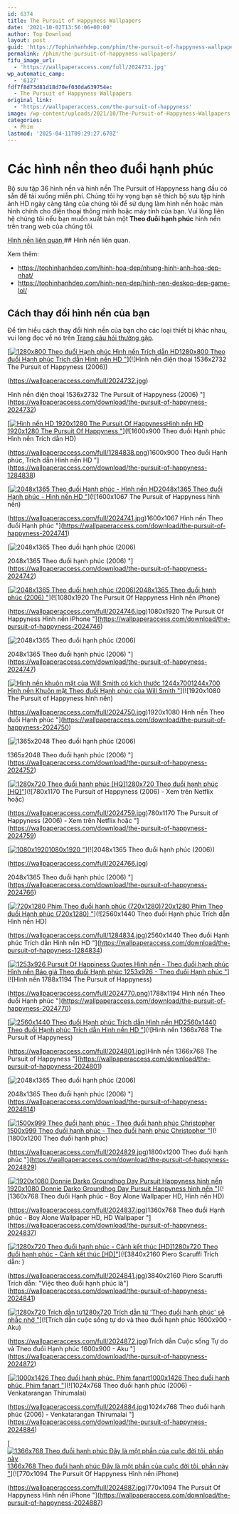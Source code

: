 ```yaml
---
id: 6374
title: The Pursuit of Happyness Wallpapers
date: '2021-10-02T13:56:06+00:00'
author: Top Download
layout: post
guid: 'https://Tophinhanhdep.com/phim/the-pursuit-of-happyness-wallpapers/'
permalink: /phim/the-pursuit-of-happyness-wallpapers/
fifu_image_url:
  - 'https://wallpaperaccess.com/full/2024731.jpg'
wp_automatic_camp:
  - '6127'
fdf7f8d73d81d18d70ef030da639754e:
  - The Pursuit of Happyness Wallpapers
original_link:
  - 'https://wallpaperaccess.com/the-pursuit-of-happyness'
image: /wp-content/uploads/2021/10/The-Pursuit-of-Happyness-Wallpapers.jpg
categories:
  - Phim
lastmod: '2025-04-11T09:29:27.678Z'
---
```

# Các hình nền theo đuổi hạnh phúc

Bộ sưu tập 36 hình nền và hình nền The Pursuit of Happyness hàng đầu có sẵn để tải xuống miễn phí. Chúng tôi hy vọng bạn sẽ thích bộ sưu tập hình ảnh HD ngày càng tăng của chúng tôi để sử dụng làm hình nền hoặc màn hình chính cho điện thoại thông minh hoặc máy tính của bạn. Vui lòng liên hệ chúng tôi nếu bạn muốn xuất bản một **Theo đuổi hạnh phúc** hình nền trên trang web của chúng tôi.

[Hình nền liên quan ](#related) ## Hình nền liên quan.

   
 Xem thêm:

   
- <https://tophinhanhdep.com/hinh-hoa-dep/nhung-hinh-anh-hoa-dep-nhat/>
- <https://tophinhanhdep.com/hinh-nen-dep/hinh-nen-deskop-dep-game-lol/>

## Cách thay đổi hình nền của bạn

Để tìm hiểu cách thay đổi hình nền của bạn cho các loại thiết bị khác nhau, vui lòng đọc về nó trên [Trang câu hỏi thường gặp](https://tophinhanhdep.com/faq/).

  
[[![1280x800 Theo đuổi Hạnh phúc Hình nền Trích dẫn HD](https://wallpaperaccess.com/full/2024731.jpg)1280x800 Theo đuổi Hạnh phúc Trích dẫn Hình nền HD "](https://wallpaperaccess.com/download/the-pursuit-of-happyness-2024731)](![Hình nền điện thoại 1536x2732 The Pursuit of Happyness (2006))

(https://wallpaperaccess.com/full/2024732.jpg)

Hình nền điện thoại 1536x2732 The Pursuit of Happyness (2006) "](https://wallpaperaccess.com/download/the-pursuit-of-happyness-2024732)

[[![Hình nền HD 1920x1280 The Pursuit Of Happyness](https://wallpaperaccess.com/full/2024737.jpg)Hình nền HD 1920x1280 The Pursuit Of Happyness "](https://wallpaperaccess.com/download/the-pursuit-of-happyness-2024737)](![1600x900 Theo đuổi Hạnh phúc Hình nền Trích dẫn HD)

(https://wallpaperaccess.com/full/1284838.png)1600x900 Theo đuổi Hạnh phúc, Trích dẫn Hình nền HD "](https://wallpaperaccess.com/download/the-pursuit-of-happyness-1284838)

[[![2048x1365 Theo đuổi Hạnh phúc - Hình nền HD](https://wallpaperaccess.com/full/2024739.jpg)2048x1365 Theo đuổi Hạnh phúc - Hình nền HD "](https://wallpaperaccess.com/download/the-pursuit-of-happyness-2024739)](![1600x1067 The Pursuit of Happyness hình nền)

(https://wallpaperaccess.com/full/2024741.jpg)1600x1067 Hình nền Theo đuổi Hạnh phúc "](https://wallpaperaccess.com/download/the-pursuit-of-happyness-2024741)

[![2048x1365 Theo đuổi hạnh phúc (2006)](https://wallpaperaccess.com/full/2024742.jpg)

2048x1365 Theo đuổi hạnh phúc (2006) "](https://wallpaperaccess.com/download/the-pursuit-of-happyness-2024742)

[[![2048x1365 Theo đuổi hạnh phúc (2006)](https://wallpaperaccess.com/full/2024744.jpg)2048x1365 Theo đuổi hạnh phúc (2006) "](https://wallpaperaccess.com/download/the-pursuit-of-happyness-2024744)](![1080x1920 The Pursuit Of Happyness Hình nền iPhone)

(https://wallpaperaccess.com/full/2024746.jpg)1080x1920 The Pursuit Of Happyness Hình nền iPhone "](https://wallpaperaccess.com/download/the-pursuit-of-happyness-2024746)

[![2048x1365 Theo đuổi hạnh phúc (2006)](https://wallpaperaccess.com/full/2024747.jpg)

2048x1365 Theo đuổi hạnh phúc (2006) "](https://wallpaperaccess.com/download/the-pursuit-of-happyness-2024747)

[[![Hình nền khuôn mặt của Will Smith có kích thước 1244x700](https://wallpaperaccess.com/full/2024748.jpg)1244x700 Hình nền Khuôn mặt Theo đuổi Hạnh phúc của Will Smith "](https://wallpaperaccess.com/download/the-pursuit-of-happyness-2024748)](![1920x1080 The Pursuit of Happyness hình nền)

(https://wallpaperaccess.com/full/2024750.jpg)1920x1080 Hình nền Theo đuổi Hạnh phúc "](https://wallpaperaccess.com/download/the-pursuit-of-happyness-2024750)

[![1365x2048 Theo đuổi hạnh phúc (2006)](https://wallpaperaccess.com/full/2024752.jpg)

1365x2048 Theo đuổi hạnh phúc (2006) "](https://wallpaperaccess.com/download/the-pursuit-of-happyness-2024752)

[[![1280x720 Theo đuổi hạnh phúc [HQ]](https://wallpaperaccess.com/full/2024757.jpg)1280x720 Theo đuổi hạnh phúc \[HQ\]"](https://wallpaperaccess.com/download/the-pursuit-of-happyness-2024757)](![780x1170 The Pursuit of Happyness (2006) - Xem trên Netflix hoặc)

(https://wallpaperaccess.com/full/2024759.jpg)780x1170 The Pursuit of Happyness (2006) - Xem trên Netflix hoặc "](https://wallpaperaccess.com/download/the-pursuit-of-happyness-2024759)

[[![1080x1920 ](https://wallpaperaccess.com/full/2024764.jpg)1080x1920 "](https://wallpaperaccess.com/download/the-pursuit-of-happyness-2024764)](![2048x1365 Theo đuổi hạnh phúc (2006))

(https://wallpaperaccess.com/full/2024766.jpg)

2048x1365 Theo đuổi hạnh phúc (2006) "](https://wallpaperaccess.com/download/the-pursuit-of-happyness-2024766)

[[![720x1280 Phim Theo đuổi hạnh phúc (720x1280)](https://wallpaperaccess.com/full/2024767.jpg)720x1280 Phim Theo đuổi Hạnh phúc (720x1280) "](https://wallpaperaccess.com/download/the-pursuit-of-happyness-2024767)](![2560x1440 Theo đuổi Hạnh phúc Trích dẫn Hình nền HD)

(https://wallpaperaccess.com/full/1284834.jpg)2560x1440 Theo đuổi Hạnh phúc Trích dẫn Hình nền HD "](https://wallpaperaccess.com/download/the-pursuit-of-happyness-1284834)

[[![1253x926 Pursuit Of Happiness Quotes Hình nền - Theo đuổi hạnh phúc](https://wallpaperaccess.com/full/2024769.jpg)Hình nền Báo giá Theo đuổi Hạnh phúc 1253x926 - Theo đuổi Hạnh phúc "](https://wallpaperaccess.com/download/the-pursuit-of-happyness-2024769)](![Hình nền 1788x1194 The Pursuit of Happyness)

(https://wallpaperaccess.com/full/2024770.png)1788x1194 Hình nền Theo đuổi Hạnh phúc "](https://wallpaperaccess.com/download/the-pursuit-of-happyness-2024770)

[[![2560x1440 Theo đuổi Hạnh phúc Trích dẫn Hình nền HD](https://wallpaperaccess.com/full/2024799.jpg)2560x1440 Theo đuổi Hạnh phúc Trích dẫn Hình nền HD "](https://wallpaperaccess.com/download/the-pursuit-of-happyness-2024799)](![Hình nền 1366x768 The Pursuit of Happyness)

(https://wallpaperaccess.com/full/2024801.jpg)Hình nền 1366x768 The Pursuit of Happyness "](https://wallpaperaccess.com/download/the-pursuit-of-happyness-2024801)

[![2048x1365 Theo đuổi hạnh phúc (2006)](https://wallpaperaccess.com/full/2024814.jpg)

2048x1365 Theo đuổi hạnh phúc (2006) "](https://wallpaperaccess.com/download/the-pursuit-of-happyness-2024814)

[[![1500x999 Theo đuổi hạnh phúc - Theo đuổi hạnh phúc Christopher](https://wallpaperaccess.com/full/2024821.jpg)1500x999 Theo đuổi hạnh phúc - Theo đuổi hạnh phúc Christopher "](https://wallpaperaccess.com/download/the-pursuit-of-happyness-2024821)](![1800x1200 Theo đuổi hạnh phúc)

(https://wallpaperaccess.com/full/2024829.jpg)1800x1200 Theo đuổi hạnh phúc "](https://wallpaperaccess.com/download/the-pursuit-of-happyness-2024829)

[[![1920x1080 Donnie Darko Groundhog Day Pursuit Happyness hình nền](https://wallpaperaccess.com/full/2024835.jpg)1920x1080 Donnie Darko Groundhog Day Pursuit Happyness hình nền "](https://wallpaperaccess.com/download/the-pursuit-of-happyness-2024835)](![1360x768 Theo đuổi Hạnh phúc - Boy Alone Wallpaper HD, Hình nền HD)

(https://wallpaperaccess.com/full/2024837.jpg)1360x768 Theo đuổi Hạnh phúc - Boy Alone Wallpaper HD, HD Wallpaper "](https://wallpaperaccess.com/download/the-pursuit-of-happyness-2024837)

[[![1280x720 Theo đuổi hạnh phúc - Cảnh kết thúc [HD]](https://wallpaperaccess.com/full/2024839.jpg)1280x720 Theo đuổi hạnh phúc - Cảnh kết thúc \[HD\]"](https://wallpaperaccess.com/download/the-pursuit-of-happyness-2024839)](![3840x2160 Piero Scaruffi Trích dẫn: )

(https://wallpaperaccess.com/full/2024841.jpg)3840x2160 Piero Scaruffi Trích dẫn: "Việc theo đuổi hạnh phúc là"](https://wallpaperaccess.com/download/the-pursuit-of-happyness-2024841)

[[![1280x720 Trích dẫn từ ](https://wallpaperaccess.com/full/2024850.jpg)1280x720 Trích dẫn từ 'Theo đuổi hạnh phúc' sẽ nhắc nhở "](https://wallpaperaccess.com/download/the-pursuit-of-happyness-2024850)](![Trích dẫn cuộc sống tự do và theo đuổi hạnh phúc 1600x900 - Aku)

(https://wallpaperaccess.com/full/2024872.jpg)Trích dẫn Cuộc sống Tự do và Theo đuổi Hạnh phúc 1600x900 - Aku "](https://wallpaperaccess.com/download/the-pursuit-of-happyness-2024872)

[[![1000x1426 Theo đuổi hạnh phúc.  Phim fanart](https://wallpaperaccess.com/full/2024875.jpg)1000x1426 Theo đuổi hạnh phúc. Phim fanart "](https://wallpaperaccess.com/download/the-pursuit-of-happyness-2024875)](![1024x768 Theo đuổi hạnh phúc (2006) - Venkatarangan Thirumalai)

(https://wallpaperaccess.com/full/2024884.jpg)1024x768 Theo đuổi hạnh phúc (2006) - Venkatarangan Thirumalai "](https://wallpaperaccess.com/download/the-pursuit-of-happyness-2024884)

[[![1366x768 Theo đuổi hạnh phúc Đây là một phần của cuộc đời tôi.  phần này](https://wallpaperaccess.com/full/2024886.jpg)1366x768 Theo đuổi hạnh phúc Đây là một phần của cuộc đời tôi. phần này "](https://wallpaperaccess.com/download/the-pursuit-of-happyness-2024886)](![770x1094 The Pursuit Of Happyness Hình nền iPhone)

(https://wallpaperaccess.com/full/2024887.jpg)770x1094 The Pursuit Of Happyness Hình nền iPhone "](https://wallpaperaccess.com/download/the-pursuit-of-happyness-2024887)
